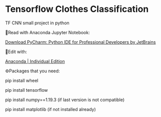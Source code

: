 # Tensorflow Clothes Classification
 TF CNN small project in python



:hammer:Read with Anaconda Jupyter Notebook:

[Download PyCharm: Python IDE for Professional Developers by JetBrains](https://www.jetbrains.com/pycharm/download/#section=windows)

:hammer:Edit with:

[Anaconda | Individual Edition](https://www.anaconda.com/products/individual)



:gear:Packages that you need:

pip install wheel

pip install tensorflow

pip install numpy==1.19.3 (if last version is not compatible)

pip install matplotlib (if not installed already)

